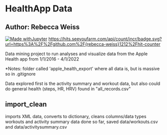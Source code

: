# HealthApp Data
## Author: Rebecca Weiss

[![Made withJupyter](https://img.shields.io/badge/Made%20with-Jupyter-orange?style=for-the-badge&logo=Jupyter)](https://jupyter.org/try)
https://hits.seeyoufarm.com/api/count/incr/badge.svg?url=https%3A%2F%2Fgithub.com%2F{rebecca-weiss}1212%2Fhit-counter

Data mining project to run analyses and visualize data from the Apple Health app from 1/1/2016 - 4/1/2022


*Notes: folder called 'apple_health_export' where all data is, but is massive so in .gitignore

Data explored first is the activity summary and workout data, but also could do general health (steps, HR, HRV) found in "all_records.csv"

## import_clean
imports XML data, converts to dictionary, cleans columns/data types
workouts and activity summary data done so far, saved data/workouts.csv and data/activitysummary.csv


